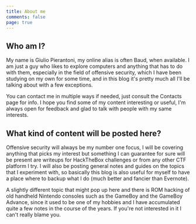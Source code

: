 ```yaml
---
title: About me
comments: false
page: true
---
```

## Who am I?
My name is Giulio Pierantoni, my online alias is often Baud, when available. I am just a guy who likes to explore computers and anything that has to do with them, especially in the field of offensive security, which I have been studying on my own for some time, and in this blog it's pretty much all I'll be talking about with a few exceptions.

You can contact me in multiple ways if needed, just consult the Contacts page for info. I hope you find some of my content interesting or useful, I'm always open for feedback and glad to talk with people with my same interests.

## What kind of content will be posted here?
Offensive security will always be my number one focus, I will be covering anything that picks my interest but something I can guarantee for sure will be present are writeups for HackTheBox challenges or from any other CTF platform I try. I will also be posting general notes and guides on the topics that I experiment with, so basically this blog is also useful for myself to have a place where to backup what I do (much better and fancier than Evernote).

A slightly different topic that might pop up here and there is ROM hacking of old handheld Nintendo consoles such as the GameBoy and the GameBoy Advance, since it used to be one of my hobbies and I have accumulated quite a few notes in the course of the years. If you're not interested in it I can't really blame you.
